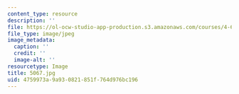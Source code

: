 ```yaml
---
content_type: resource
description: ''
file: https://ol-ocw-studio-app-production.s3.amazonaws.com/courses/4-614-religious-architecture-and-islamic-cultures-fall-2002/4759973a9a930821851f764d976bc196_5067.jpg
file_type: image/jpeg
image_metadata:
  caption: ''
  credit: ''
  image-alt: ''
resourcetype: Image
title: 5067.jpg
uid: 4759973a-9a93-0821-851f-764d976bc196
---
```

